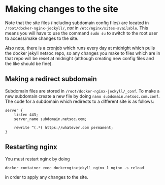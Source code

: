 # Making changes to the site
Note that the site files (including subdomain config files) are located in `/root/docker-nginx-jeckyll/`, *not* in `/etc/nginx/sites-available`.  This means you will have to use the command `sudo su` to switch to the root user to access/make changes to the site.

Also note, there is a cronjob which runs every day at midnight which pulls the docker jekyll netsoc repo, so any changes you make to files which are in that repo will be reset at midnight (although creating new config files and the like should be fine).

## Making a redirect subdomain
Subdomain files are stored in `/root/docker-nginx-jeckyll/_conf`.  To make a new subdomain create a new file by doing `nano subdomain.netsoc.com.conf`. The code for a subdomain which redirects to a different site is as follows:
```
server {
    listen 443;
    server_name subdomain.netsoc.com;

    rewrite ^(.*) https://whatever.com permanent;
}
```

## Restarting nginx
You must restart nginx by doing
```
docker container exec dockernginxjekyll_nginx_1 nginx -s reload
```
in order to apply any changes to the site.
